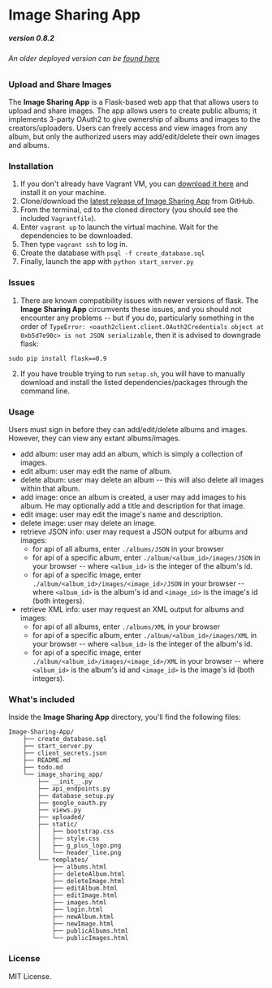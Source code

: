 # Image Sharing App
##### version 0.8.2
###### An older deployed version can be [found here](http://54.186.19.143)

### Upload and Share Images
The **Image Sharing App** is a Flask-based web app that that allows users to upload and share images. The app allows users to create public albums; it implements 3-party OAuth2 to give ownership of albums and images to the creators/uploaders. Users can freely access and view images from any album, but only the authorized users may add/edit/delete their own images and albums.

### Installation
1. If you don't already have Vagrant VM, you can [download it here](https://www.virtualbox.org/wiki/Downloads) and install it on your machine.
2. Clone/download the [latest release of Image Sharing App](https://github.com/Ogodei/Image-Sharing-App/archive/master.zip) from GitHub.
3. From the terminal, cd to the cloned directory (you should see the included `Vagrantfile`).
4. Enter `vagrant up` to launch the virtual machine. Wait for the dependencies to be downloaded. 
5. Then type `vagrant ssh` to log in.
6. Create the database with `psql -f create_database.sql`
7. Finally, launch the app with `python start_server.py`

### Issues
1) There are known compatibility issues with newer versions of flask. The **Image Sharing App** circumvents these issues, and you should not encounter any problems -- but if you do, particularly something in the order of `TypeError: <oauth2client.client.OAuth2Credentials object at 0xb5d7e90c> is not JSON serializable`, then it is advised to downgrade flask:
```
sudo pip install flask==0.9
```

2) If you have trouble trying to run `setup.sh`, you will have to manually download and install the listed dependencies/packages through the command line.

### Usage
Users must sign in before they can add/edit/delete albums and images. However, they can view any extant albums/images.

- add album: user may add an album, which is simply a collection of images.
- edit album: user may edit the name of album.
- delete album: user may delete an album -- this will also delete all images
    within that album.
- add image: once an album is created, a user may add images to his album.
    He may optionally add a title and description for that image.
- edit image: user may edit the image's name and description.
- delete image: user may delete an image.
- retrieve JSON info: user may request a JSON output for albums and images:
    - for api of all albums, enter `./albums/JSON` in your browser
    - for api of a specific album, enter `./album/<album_id>/images/JSON` in your browser -- where `<album_id>` is the integer of the album's id.
    - for api of a specific image, enter `./album/<album_id>/images/<image_id>/JSON` in your browser -- where `<album_id>` is the album's id and `<image_id>` is the image's id (both integers).
- retrieve XML info: user may request an XML output for albums and images:
    - for api of all albums, enter `./albums/XML` in your browser
    - for api of a specific album, enter `./album/<album_id>/images/XML` in your browser -- where `<album_id>` is the integer of the album's id.
    - for api of a specific image, enter `./album/<album_id>/images/<image_id>/XML` in your browser -- where `<album_id>` is the album's id and `<image_id>` is the image's id (both integers).

### What's included
Inside the **Image Sharing App** directory, you'll find the following files:
```
Image-Sharing-App/
    ├── create_database.sql
    ├── start_server.py
    ├── client_secrets.json
    ├── README.md
    ├── todo.md
    └── image_sharing_app/
        ├── __init__.py
        ├── api_endpoints.py
        ├── database_setup.py
        ├── google_oauth.py
        ├── views.py
        ├── uploaded/
        ├── static/
        │   ├── bootstrap.css
        │   ├── style.css
        │   ├── g_plus_logo.png
        │   └── header_line.png
        └── templates/
            ├── albums.html
            ├── deleteAlbum.html
            ├── deleteImage.html
            ├── editAlbum.html
            ├── editImage.html
            ├── images.html
            ├── login.html
            ├── newAlbum.html
            ├── newImage.html
            ├── publicAlbums.html
            └── publicImages.html
```

### License
MIT License.
